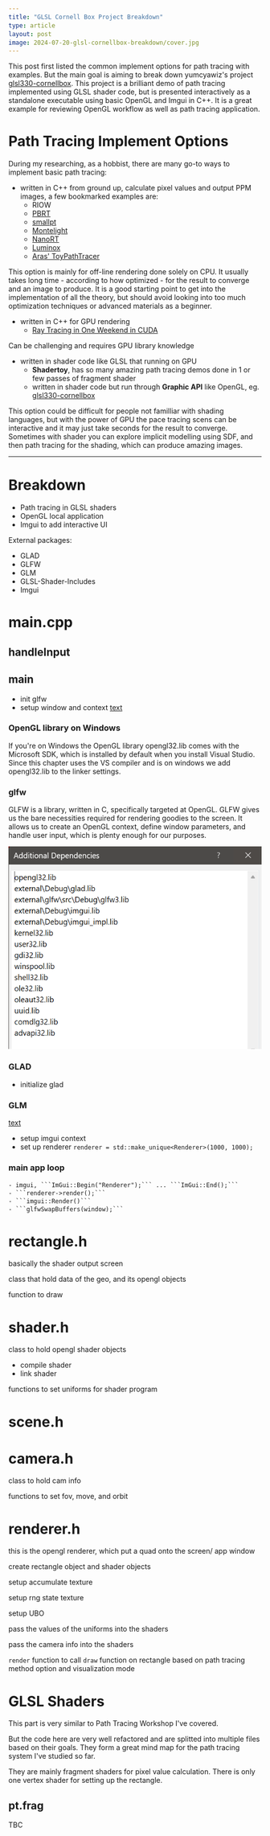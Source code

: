 ```yaml
---
title: "GLSL Cornell Box Project Breakdown"
type: article
layout: post
image: 2024-07-20-glsl-cornellbox-breakdown/cover.jpg
---
```

This post first listed the common implement options for path tracing with examples. But the main goal is aiming to break down yumcyawiz's project [glsl330-cornellbox](https://github.com/yumcyaWiz/glsl330-cornellbox). This project is a brilliant demo of path tracing implemented using GLSL shader code, but is presented interactively as a standalone executable using basic OpenGL and Imgui in C++. It is a great example for reviewing OpenGL workflow as well as path tracing application.

# Path Tracing Implement Options
During my researching, as a hobbist, there are many go-to ways to implement basic path tracing:
- written in C++ from ground up, calculate pixel values and output PPM images, a few bookmarked examples are:
  - RIOW
  - [PBRT](https://github.com/mmp/pbrt-v3)
  - [smallpt](https://www.kevinbeason.com/smallpt/)
  - [Montelight](https://github.com/Smerity/montelight-cpp)
  - [NanoRT](https://github.com/viclw17/nanort)
  - [Luminox](https://github.com/yumcyaWiz/Luminox)
  - [Aras' ToyPathTracer](https://github.com/aras-p/ToyPathTracer)

This option is mainly for off-line rendering done solely on CPU. It usually takes long time - according to how optimized - for the result to converge and an image to produce. It is a good starting point to get into the implementation of all the theory, but should avoid looking into too much optimization techniques or advanced materials as a beginner. 

- written in C++ for GPU rendering
  - [Ray Tracing in One Weekend in CUDA](https://github.com/rogerallen/raytracinginoneweekendincuda)

Can be challenging and requires GPU library knowledge

- written in shader code like GLSL that running on GPU
  - **Shadertoy**, has so many amazing path tracing demos done in 1 or few passes of fragment shader
  - written in shader code but run through **Graphic API** like OpenGL, eg. [glsl330-cornellbox](https://github.com/yumcyaWiz/glsl330-cornellbox)

This option could be difficult for people not familliar with shading languages, but with the power of GPU the pace tracing scens can be interactive and it may just take seconds for the result to converge. Sometimes with shader you can explore implicit modelling using SDF, and then path tracing for the shading, which can produce amazing images.

---
# Breakdown

- Path tracing in GLSL shaders
- OpenGL local application
- Imgui to add interactive UI

External packages:
- GLAD
- GLFW
- GLM
- GLSL-Shader-Includes
- Imgui

# main.cpp
## handleInput
## main
- init glfw
- setup window and context
[text](https://learnopengl.com/Getting-started/Creating-a-window)

### OpenGL library on Windows
If you're on Windows the OpenGL library opengl32.lib comes with the Microsoft SDK, which is installed by default when you install Visual Studio. Since this chapter uses the VS compiler and is on windows we add opengl32.lib to the linker settings. 

### glfw
GLFW is a library, written in C, specifically targeted at OpenGL. GLFW gives us the bare necessities required for rendering goodies to the screen. It allows us to create an OpenGL context, define window parameters, and handle user input, which is plenty enough for our purposes.

![alt text](images/2024-07-19-glsl-cornellbox-breakdown/image.png)

### GLAD
- initialize glad

### GLM
[text](https://learnopengl.com/Getting-started/Transformations)

- setup imgui context
- set up renderer ```renderer = std::make_unique<Renderer>(1000, 1000);```

### main app loop
    - imgui, ```ImGui::Begin("Renderer");``` ... ```ImGui::End();```
    - ```renderer->render();```
    - ```imgui::Render()```
    - ```glfwSwapBuffers(window);```



# rectangle.h
basically the shader output screen

class that hold data of the geo, and its opengl objects

function to draw

# shader.h
class to hold opengl shader objects

- compile shader
- link shader

functions to set uniforms for shader program

# scene.h

# camera.h
class to hold cam info

functions to set fov, move, and orbit


# renderer.h
this is the opengl renderer, which put a quad onto the screen/ app window

create rectangle object and shader objects

setup accumulate texture

setup rng state texture

setup UBO

pass the values of the uniforms into the shaders

pass the camera info into the shaders

```render``` function to call ```draw``` function on rectangle based on path tracing method option and visualization mode

# GLSL Shaders
This part is very similar to Path Tracing Workshop I've covered.

But the code here are very well refactored and are splitted into multiple files based on their goals. They form a great mind map for the path tracing system I've studied so far.

They are mainly fragment shaders for pixel value calculation. There is only one vertex shader for setting up the rectangle.

## pt.frag

TBC





